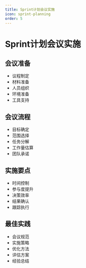 ```yaml
---
title: Sprint计划会议实施
icon: sprint-planning
order: 5
---
```


# Sprint计划会议实施

## 会议准备
- 议程制定
- 材料准备
- 人员组织
- 环境准备
- 工具支持

## 会议流程
- 目标确定
- 范围选择
- 任务分解
- 工作量估算
- 团队承诺

## 实施要点
- 时间控制
- 参与度提升
- 决策效率
- 结果确认
- 跟踪执行

## 最佳实践
- 会议规范
- 实施策略
- 优化方法
- 评估方案
- 经验总结
